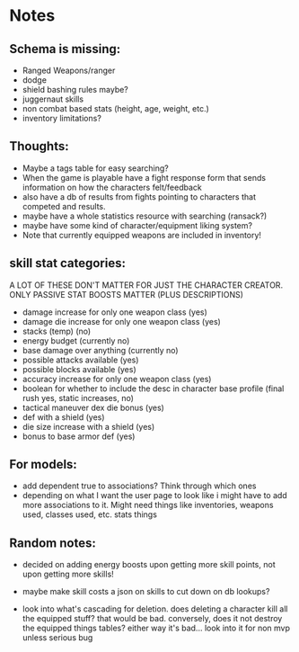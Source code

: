 # Notes

## Schema is missing:

- Ranged Weapons/ranger
- dodge
- shield bashing rules maybe?
- juggernaut skills
- non combat based stats (height, age, weight, etc.)
- inventory limitations?

## Thoughts:

- Maybe a tags table for easy searching?
- When the game is playable have a fight response form that sends information on how the characters felt/feedback
- also have a db of results from fights pointing to characters that competed and results.
- maybe have a whole statistics resource with searching (ransack?)
- maybe have some kind of character/equipment liking system?
- Note that currently equipped weapons are included in inventory!


## skill stat categories:

A LOT OF THESE DON'T MATTER FOR JUST THE CHARACTER CREATOR. ONLY PASSIVE STAT BOOSTS MATTER (PLUS DESCRIPTIONS)
- damage increase for only one weapon class (yes)
- damage die increase for only one weapon class (yes)
- stacks (temp) (no)
- energy budget (currently no)
- base damage over anything (currently no)
- possible attacks available (yes)
- possible blocks available (yes)
- accuracy increase for only one weapon class (yes)
- boolean for whether to include the desc in character base profile (final rush yes, static increases, no)
- tactical maneuver dex die bonus (yes)
- def with a shield (yes)
- die size increase with a shield (yes)
- bonus to base armor def (yes)

## For models:

- add dependent true to associations? Think through which ones
- depending on what I want the user page to look like i might have to add more associations to it. Might need things like inventories, weapons used, classes used, etc. stats things

## Random notes:

- decided on adding energy boosts upon getting more skill points, not upon getting more skills!

- maybe make skill costs a json on skills to cut down on db lookups?

- look into what's cascading for deletion. does deleting a character kill all the equipped stuff? that would be bad. conversely, does it not destroy the equipped things tables? either way it's bad... look into it for non mvp unless serious bug
